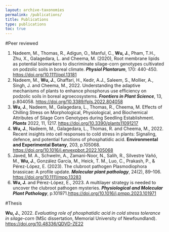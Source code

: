 ```yaml
---
layout: archive-taxonomies
permalink: /publications/
title: Publications
type: publications
toc: true
---
```


#Peer reviewed
1. Nadeem, M., Thomas, R., Adigun, O., Manful, C., **Wu, J.**, Pham, T.H., Zhu, X., Galagedara, L. and Cheema, M. (2020), Root membrane lipids as potential biomarkers to discriminate silage-corn genotypes cultivated on podzolic soils in boreal climate. ***Physiol Plantarum***, 170: 440-450. https://doi.org/10.1111/ppl.13181  
2. Nadeem, M., **Wu, J.**, Ghaffari, H., Kedir, A.J., Saleem, S., Mollier, A., Singh, J. and Cheema, M., 2022. Understanding the adaptive mechanisms of plants to enhance phosphorus use efficiency on podzolic soils in boreal agroecosystems. ***Frontiers in Plant Science***, 13, p.804058. https://doi.org/10.3389/fpls.2022.804058  
3. **Wu, J.**, Nadeem, M., Galagedara, L., Thomas, R., Cheema, M. Effects of Chilling Stress on Morphological, Physiological, and Biochemical Attributes of Silage Corn Genotypes during Seedling Establishment. ***Plants*** 2022, 11, 1217. https://doi.org/10.3390/plants11091217  
4. **Wu, J.**, Nadeem, M., Galagedara, L., Thomas, R. and Cheema, M., 2022. Recent insights into cell responses to cold stress in plants: Signaling, defence, and potential functions of phosphatidic acid. **Environmental and Experimental Botany**, 203, p.105068. https://doi.org/10.1016/j.envexpbot.2022.105068  
5. Javed, M. A., Schwelm, A., Zamani-Noor, N., Salih, R., Silvestre Vañó, M., **Wu, J.**, González García, M., Heick, T. M., Luo, C., Prakash, P., & Pérez-López, E. (2023). The clubroot pathogen Plasmodiophora brassicae: A profile update. ***Molecular plant pathology***, 24(2), 89–106. https://doi.org/10.1111/mpp.13283  
6. **Wu, J.** and Pérez-López, E., 2023. A multilayer strategy is needed to uncover the clubroot pathogen mysteries. ***Physiological and Molecular Plant Pathology***, p.101971.https://doi.org/10.1016/j.pmpp.2023.101971

#Thesis  

**Wu, J.**, 2022. *Evaluating role of phosphatidic acid in cold stress tolerance in silage-corn* (MSc dissertation, Memorial University of Newfoundland). https://doi.org/10.48336/QDVD-ZE22  
